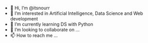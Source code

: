 - 👋 Hi, I’m @itsnourr
- 👀 I’m interested in Artificial Intelligence, Data Science and Web development
- 🌱 I’m currently learning DS with Python 
- 💞️ I’m looking to collaborate on ...
- 📫 How to reach me ...

<!---
itsnourr/itsnourr is a ✨ special ✨ repository because its `README.md` (this file) appears on your GitHub profile.
You can click the Preview link to take a look at your changes.
--->

